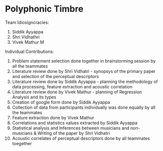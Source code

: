 # Polyphonic Timbre

Team Idiosigncracies:
1. Siddik Ayyappa
2. Shri Vidhathri
3. Vivek Mathur M


Individual Contributions:
1. Problem statement selection done together in brainstorming session by all the teammates
2. Literature review done by Shri Vidhatri - synopsys of the primary paper and selection of the perceptual descriptors
3. Literature review done by Siddik Ayyappa - planning the methodology of data processing, feature extraction and acoustic correlation
4. Literature review done by Vivek Mathur - planning of Regression Analysis and its types
5. Creation of google form done by Siddik Ayyappa
6. Collection of data from participants individually was done equally by all the teammates
7. Feature extraction done by Vivek Mathur
8. Correlations and statistics values extracted by Siddik Ayyappa
9. Statistical analysis and Inferences between musicians and non-musicians & Writing of the paper by Shri Vidhatri
10. Acoustic correlates of perceptual descriptors done by all teammates toegether





